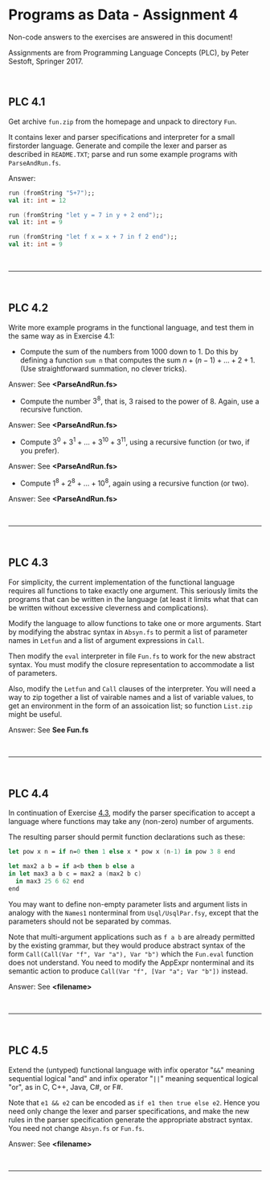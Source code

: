 # Programs as Data - Assignment 4

Non-code answers to the exercises are answered in this document!

Assignments are from Programming Language Concepts (PLC), by Peter Sestoft, Springer 2017.

</br>

## PLC 4.1

Get archive `fun.zip` from the homepage and unpack to directory `Fun`.

It contains lexer and parser specifications and interpreter for a small firstorder language. Generate and compile the lexer and parser as described in `README.TXT`; parse and run some example programs with `ParseAndRun.fs`.

Answer:

```fsharp
run (fromString "5+7");; 
val it: int = 12

run (fromString "let y = 7 in y + 2 end");;
val it: int = 9

run (fromString "let f x = x + 7 in f 2 end");;
val it: int = 9
```

</br>

---

</br>

## PLC 4.2

Write more example programs in the functional language, and test them in the same way as in Exercise 4.1:

- Compute the sum of the numbers from 1000 down to 1. Do this by defining a function `sum n` that computes the sum $n+(n-1)+...+2+1$. (Use straightforward summation, no clever tricks).

Answer: See **\<ParseAndRun.fs\>**

- Compute the number $3^8$, that is, 3 raised to the power of 8. Again, use a recursive function.

Answer: See **\<ParseAndRun.fs\>**

- Compute $3^0+3^1+...+3^{10}+3^{11}$, using a recursive function (or two, if you prefer).

Answer: See **\<ParseAndRun.fs\>**

- Compute $1^8+2^8+...+10^8$, again using a recursive function (or two).

Answer: See **\<ParseAndRun.fs\>**

</br>

---

</br>

## PLC 4.3

For simplicity, the current implementation of the functional language requires all functions to take exactly one argument. This seriously limits the programs that can be written in the language (at least it limits what that can be written without excessive cleverness and complications).

Modify the language to allow functions to take one or more arguments. Start by modifying the abstrac syntax in `Absyn.fs` to permit a list of parameter names in `Letfun` and a list of argument expressions in `Call`.

Then modify the `eval` interpreter in file `Fun.fs` to work for the new abstract syntax. You must modify the closure representation to accommodate a list of parameters.

Also, modify the `Letfun` and `Call` clauses of the interpreter. You will need  a way to zip together a list of vairable names and a list of variable values, to get an environment in the form of an assoication list; so function `List.zip` might be useful.

Answer: See **See Fun.fs**

</br>

---

</br>

## PLC 4.4

In continuation of Exercise [4.3](#plc-43), modify the parser specification to accept a language where functions may take any (non-zero) number of arguments.

The resulting parser should permit function declarations such as these:

```fsharp
let pow x n = if n=0 then 1 else x * pow x (n-1) in pow 3 8 end

let max2 a b = if a<b then b else a 
in let max3 a b c = max2 a (max2 b c) 
  in max3 25 6 62 end 
end
```

You may want to define non-empty parameter lists and argument lists in analogy with the `Names1` nonterminal from `Usql/UsqlPar.fsy`, except that the parameters should not be separated by commas.

Note that multi-argument applications such as `f a b` are already permitted by the existing grammar, but they would produce abstract syntax of the form `Call(Call(Var "f", Var "a"), Var "b")` which the `Fun.eval` function does not understand. You need to modify the AppExpr nonterminal and its semantic action to produce `Call(Var "f", [Var "a"; Var "b"])` instead.

Answer: See **\<filename\>**

</br>

---

</br>

## PLC 4.5

Extend the (untyped) functional language with infix operator "`&&`" meaning sequential logical "and" and infix operator "`||`" meaning sequentical logical "or", as in C, C++, Java, C#, or F#.

Note that `e1 && e2` can be encoded as `if e1 then true else e2`. Hence you need only change the lexer and parser specifications, and make the new rules in the parser specification generate the appropriate abstract syntax. You need not change `Absyn.fs` or `Fun.fs`.

Answer: See **\<filename\>**

</br>

---

